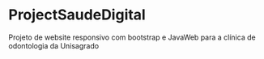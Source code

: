 # ProjectSaudeDigital
Projeto de website responsivo com bootstrap e JavaWeb para a clínica de odontologia da Unisagrado
